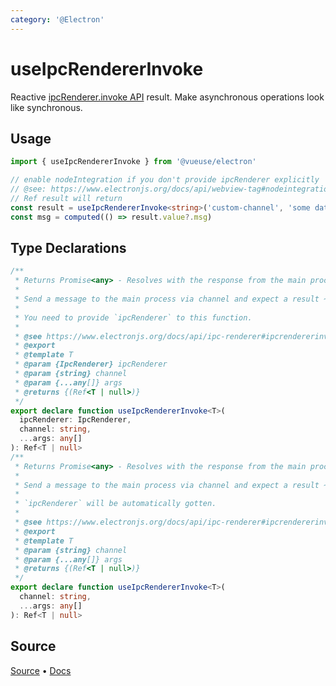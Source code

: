 ```yaml
---
category: '@Electron'
---
```


# useIpcRendererInvoke

Reactive [ipcRenderer.invoke API](https://www.electronjs.org/docs/api/ipc-renderer#ipcrendererinvokechannel-args) result. Make asynchronous operations look like synchronous.

## Usage

```ts
import { useIpcRendererInvoke } from '@vueuse/electron'

// enable nodeIntegration if you don't provide ipcRenderer explicitly 
// @see: https://www.electronjs.org/docs/api/webview-tag#nodeintegration
// Ref result will return
const result = useIpcRendererInvoke<string>('custom-channel', 'some data')
const msg = computed(() => result.value?.msg)

```


<!--FOOTER_STARTS-->
## Type Declarations

```typescript
/**
 * Returns Promise<any> - Resolves with the response from the main process.
 *
 * Send a message to the main process via channel and expect a result ~~asynchronously~~. As composition-api, it makes asynchronous operations look like synchronous.
 *
 * You need to provide `ipcRenderer` to this function.
 *
 * @see https://www.electronjs.org/docs/api/ipc-renderer#ipcrendererinvokechannel-args
 * @export
 * @template T
 * @param {IpcRenderer} ipcRenderer
 * @param {string} channel
 * @param {...any[]} args
 * @returns {(Ref<T | null>)}
 */
export declare function useIpcRendererInvoke<T>(
  ipcRenderer: IpcRenderer,
  channel: string,
  ...args: any[]
): Ref<T | null>
/**
 * Returns Promise<any> - Resolves with the response from the main process.
 *
 * Send a message to the main process via channel and expect a result ~~asynchronously~~. As composition-api, it makes asynchronous operations look like synchronous.
 *
 * `ipcRenderer` will be automatically gotten.
 *
 * @see https://www.electronjs.org/docs/api/ipc-renderer#ipcrendererinvokechannel-args
 * @export
 * @template T
 * @param {string} channel
 * @param {...any[]} args
 * @returns {(Ref<T | null>)}
 */
export declare function useIpcRendererInvoke<T>(
  channel: string,
  ...args: any[]
): Ref<T | null>
```

## Source

[Source](https://github.com/vueuse/vueuse/blob/main/packages/electron/useIpcRendererInvoke/index.ts) • [Docs](https://github.com/vueuse/vueuse/blob/main/packages/electron/useIpcRendererInvoke/index.md)


<!--FOOTER_ENDS-->
